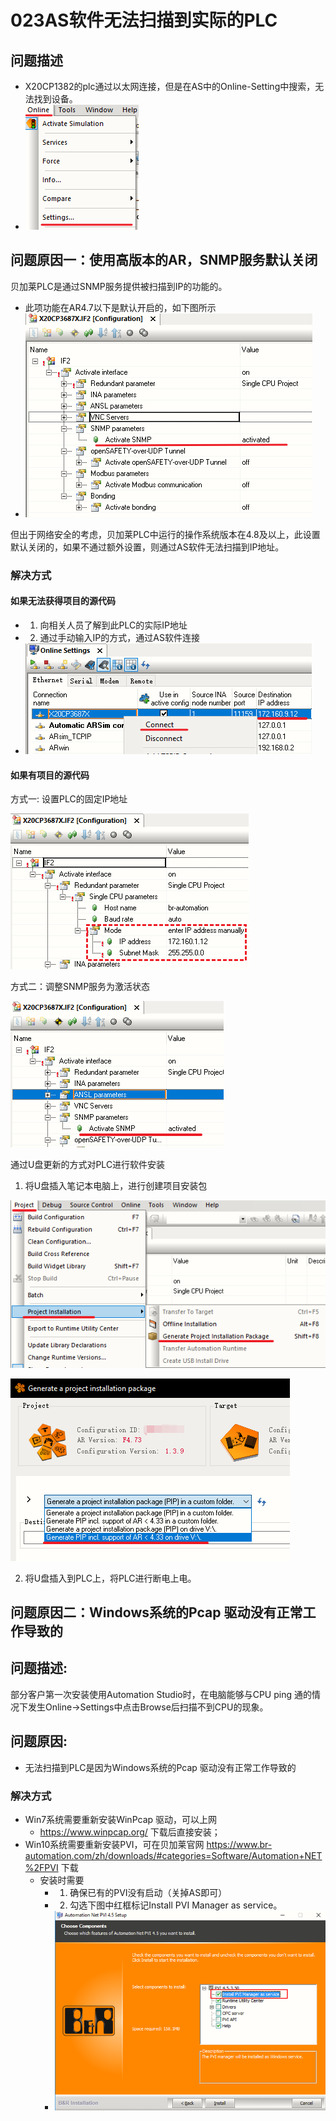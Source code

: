 # 023AS软件无法扫描到实际的PLC
## 问题描述

- X20CP1382的plc通过以太网连接，但是在AS中的Online-Setting中搜索，无法找到设备。
- ![Img](./FILES/023AS软件无法扫描到实际的PLC.md/img-20220604193748.png)


## 问题原因一：使用高版本的AR，SNMP服务默认关闭
贝加莱PLC是通过SNMP服务提供被扫描到IP的功能的。

- 此项功能在AR4.7以下是默认开启的，如下图所示
- ![Img](./FILES/023AS软件无法扫描到实际的PLC.md/img-20220604194053.png)


但出于网络安全的考虑，贝加莱PLC中运行的操作系统版本在4.8及以上，此设置默认关闭的，如果不通过额外设置，则通过AS软件无法扫描到IP地址。

### 解决方式
#### 如果无法获得项目的源代码

- 1. 向相关人员了解到此PLC的实际IP地址
- 2. 通过手动输入IP的方式，通过AS软件连接
- ![Img](./FILES/023AS软件无法扫描到实际的PLC.md/img-20220604194521.png)

#### 如果有项目的源代码
方式一: 设置PLC的固定IP地址

![Img](./FILES/023AS软件无法扫描到实际的PLC.md/img-20220604194630.png)

方式二：调整SNMP服务为激活状态

![Img](./FILES/023AS软件无法扫描到实际的PLC.md/img-20220604194721.png)

通过U盘更新的方式对PLC进行软件安装

1. 将U盘插入笔记本电脑上，进行创建项目安装包

![Img](./FILES/023AS软件无法扫描到实际的PLC.md/img-20220604195026.png)

![Img](./FILES/023AS软件无法扫描到实际的PLC.md/img-20220604195029.png)

2. 将U盘插入到PLC上，将PLC进行断电上电。

## 问题原因二：Windows系统的Pcap 驱动没有正常工作导致的
## 问题描述:
部分客户第一次安装使用Automation Studio时，在电脑能够与CPU ping 通的情况下发生Online->Settings中点击Browse后扫描不到CPU的现象。
## 问题原因:
- 无法扫描到PLC是因为Windows系统的Pcap 驱动没有正常工作导致的
### 解决方式
- Win7系统需要重新安装WinPcap 驱动，可以上网 
    - https://www.winpcap.org/ 下载后直接安装；
- Win10系统需要重新安装PVI，可在贝加莱官网 https://www.br-automation.com/zh/downloads/#categories=Software/Automation+NET%2FPVI 下载
    - 安装时需要 
        - 1. 确保已有的PVI没有启动（关掉AS即可）
        - 2. 勾选下图中红框标记Install PVI Manager as service。
        - ![Img](./FILES/023AS软件无法扫描到实际的PLC.md/img-20220810135249.png)

